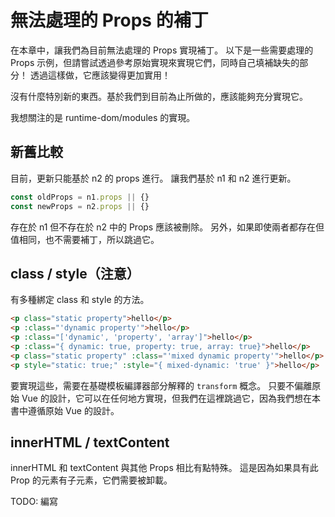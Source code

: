 # 無法處理的 Props 的補丁

在本章中，讓我們為目前無法處理的 Props 實現補丁。
以下是一些需要處理的 Props 示例，但請嘗試透過參考原始實現來實現它們，同時自己填補缺失的部分！
透過這樣做，它應該變得更加實用！

沒有什麼特別新的東西。基於我們到目前為止所做的，應該能夠充分實現它。

我想關注的是 runtime-dom/modules 的實現。

## 新舊比較

目前，更新只能基於 n2 的 props 進行。
讓我們基於 n1 和 n2 進行更新。

```ts
const oldProps = n1.props || {}
const newProps = n2.props || {}
```

存在於 n1 但不存在於 n2 中的 Props 應該被刪除。
另外，如果即使兩者都存在但值相同，也不需要補丁，所以跳過它。

## class / style（注意）

有多種綁定 class 和 style 的方法。

```html
<p class="static property">hello</p>
<p :class="'dynamic property'">hello</p>
<p :class="['dynamic', 'property', 'array']">hello</p>
<p :class="{ dynamic: true, property: true, array: true}">hello</p>
<p class="static property" :class="'mixed dynamic property'">hello</p>
<p style="static: true;" :style="{ mixed-dynamic: 'true' }">hello</p>
```

要實現這些，需要在基礎模板編譯器部分解釋的 `transform` 概念。
只要不偏離原始 Vue 的設計，它可以在任何地方實現，但我們在這裡跳過它，因為我們想在本書中遵循原始 Vue 的設計。

## innerHTML / textContent

innerHTML 和 textContent 與其他 Props 相比有點特殊。
這是因為如果具有此 Prop 的元素有子元素，它們需要被卸載。

TODO: 編寫

